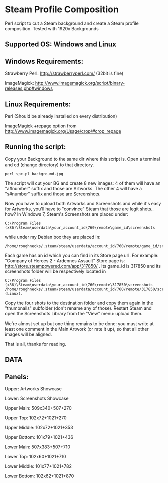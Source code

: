 Steam Profile Composition
=========================

Perl script to cut a Steam background and create a Steam profile composition.
Tested with 1920x Backgrounds

Supported OS: Windows and Linux
-------------------------------

Windows Requirements:
---------------------

Strawberry Perl: http://strawberryperl.com/ (32bit is fine)

ImageMagick: http://www.imagemagick.org/script/binary-releases.php#windows

Linux Requirements:
-------------------

Perl (Should be already installed on every distribution)

ImageMagick +repage option from http://www.imagemagick.org/Usage/crop/#crop_repage


Running the script:
-------------------

Copy your Background to the same dir where this script is. Open a terminal and cd (change directory) to that directory.

    perl spc.pl background.jpg

The script will cut your BG and create 8 new images: 4 of them will have an "a#number" suffix and those are Artworks. The other 4 will have a "s#number" suffix and those are Screenshots.

Now you have to upload both Artworks and Screenshots and while it's easy for Artworks, you'll have to "convince" Steam that those are legit shots.. how? In Windows 7, Steam's Screenshots are placed under:

    C:\Program Files (x86)\Steam\userdata\your_account_id\760\remote\game_id\screenshots 

while under my Debian box they are placed in:

    /home/roughnecks/.steam/steam/userdata/account_id/760/remote/game_id/screenshots.

Each game has an id which you can find in its Store page url. For example: "Company of Heroes 2 - Ardennes Assault" Store page is: http://store.steampowered.com/app/317850/ . Its game_id is 317850 and its screenshots folder will be respectively located in 

    C:\Program Files (x86)\Steam\userdata\your_account_id\760\remote\317850\screenshots
    /home/roughnecks/.steam/steam/userdata/account_id/760/remote/317850/screenshots (Linux).

Copy the four shots to the destination folder and copy them again in the "thumbnails" subfolder (don't rename any of those). Restart Steam and open the Screenshots Library from the "View" menu: upload them.

We're almost set up but one thing remains to be done: you must write at least one comment in the Main Artwork (or rate it up), so that all other images will be aligned.

That is all, thanks for reading.



DATA
----

Panels:
-------

Upper: Artworks Showcase

Lower: Screenshots Showcase


Upper Main: 509x340+507+270

Upper Top: 102x72+1021+270

Upper Middle: 102x72+1021+353

Upper Bottom: 101x79+1021+436

Lower Main: 507x383+507+710

Lower Top: 102x60+1021+710

Lower Middle: 101x77+1021+782

Lower Bottom: 102x62+1021+870
